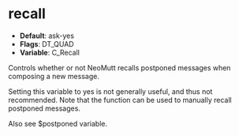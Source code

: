 # recall

- **Default**: ask-yes
- **Flags**: DT_QUAD
- **Variable**: C_Recall

Controls whether or not NeoMutt recalls postponed messages
when composing a new message.

Setting this variable to yes is not generally useful, and thus not
recommended.  Note that the <recall-message> function can be used
to manually recall postponed messages.

Also see $postponed variable.
